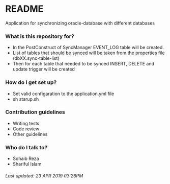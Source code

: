 # README #

Application for synchronizing oracle-database with different databases

### What is this repository for? ###

* In the PostConstruct of SyncManager EVENT_LOG table will be created.
* List of tables that should be synced will be taken from the properties file (dbXX.sync-table-list)
* Then for each table that needed to be synced INSERT, DELETE and update trigger will be created

### How do I get set up? ###

* Set valid configaration to the application.yml file
* sh starup.sh

### Contribution guidelines ###

* Writing tests
* Code review
* Other guidelines

### Who do I talk to? ###

* Sohaib Reza
* Shariful Islam

###### Last updated: 23 APR 2019 03:26PM 